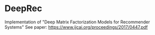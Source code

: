# DeepRec
Implementation of "Deep Matrix Factorization Models for Recommender Systems"
See paper: https://www.ijcai.org/proceedings/2017/0447.pdf

